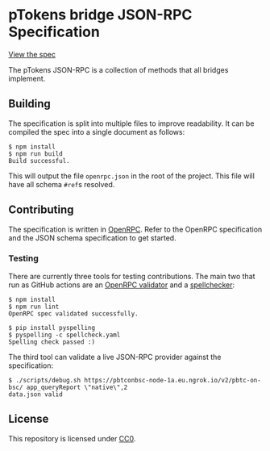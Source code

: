 # pTokens bridge JSON-RPC Specification

[View the spec][playground]

The pTokens JSON-RPC is a collection of methods that all bridges implement.

## Building

The specification is split into multiple files to improve readability. It
can be compiled the spec into a single document as follows:

```console
$ npm install
$ npm run build
Build successful.
```

This will output the file `openrpc.json` in the root of the project. This file
will have all schema `#ref`s resolved.

## Contributing

The specification is written in [OpenRPC][openrpc]. Refer to the
OpenRPC specification and the JSON schema specification to get started.

### Testing

There are currently three tools for testing contributions. The main two that
run as GitHub actions are an [OpenRPC validator][validator] and a
[spellchecker][spellchecker]:

```console
$ npm install
$ npm run lint
OpenRPC spec validated successfully.

$ pip install pyspelling
$ pyspelling -c spellcheck.yaml
Spelling check passed :)
```

The third tool can validate a live JSON-RPC provider against the specification:

```console
$ ./scripts/debug.sh https://pbtconbsc-node-1a.eu.ngrok.io/v2/pbtc-on-bsc/ app_queryReport \"native\",2
data.json valid
```

## License

This repository is licensed under [CC0](LICENSE).


[playground]: https://playground.open-rpc.org/?schemaUrl=https://raw.githubusercontent.com/oliviera9/ptokens_doc/assembled-spec/openrpc.json&uiSchema[appBar][ui:splitView]=false&uiSchema[appBar][ui:input]=false&uiSchema[appBar][ui:examplesDropdown]=false
[openrpc]: https://open-rpc.org
[validator]: https://open-rpc.github.io/schema-utils-js/globals.html#validateopenrpcdocument
[spellchecker]: https://facelessuser.github.io/pyspelling/
